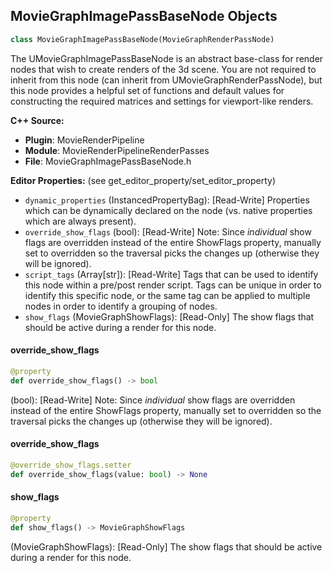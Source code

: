 ## MovieGraphImagePassBaseNode Objects

```python
class MovieGraphImagePassBaseNode(MovieGraphRenderPassNode)
```

The UMovieGraphImagePassBaseNode is an abstract base-class for render nodes that wish to create
renders of the 3d scene. You are not required to inherit from this node (can inherit from
UMovieGraphRenderPassNode), but this node provides a helpful set of functions and default values
for constructing the required matrices and settings for viewport-like renders.

**C++ Source:**

- **Plugin**: MovieRenderPipeline
- **Module**: MovieRenderPipelineRenderPasses
- **File**: MovieGraphImagePassBaseNode.h

**Editor Properties:** (see get_editor_property/set_editor_property)

- ``dynamic_properties`` (InstancedPropertyBag):  [Read-Write] Properties which can be dynamically declared on the node (vs. native properties which are always present).
- ``override_show_flags`` (bool):  [Read-Write] Note: Since *individual* show flags are overridden instead of the entire ShowFlags property, manually set to
  overridden so the traversal picks the changes up (otherwise they will be ignored).
- ``script_tags`` (Array[str]):  [Read-Write] Tags that can be used to identify this node within a pre/post render script. Tags can be unique in order to identify this specific node,
  or the same tag can be applied to multiple nodes in order to identify a grouping of nodes.
- ``show_flags`` (MovieGraphShowFlags):  [Read-Only] The show flags that should be active during a render for this node.

<a id="unreal.MovieGraphImagePassBaseNode.override_show_flags"></a>

#### override_show_flags

```python
@property
def override_show_flags() -> bool
```

(bool):  [Read-Write] Note: Since *individual* show flags are overridden instead of the entire ShowFlags property, manually set to
overridden so the traversal picks the changes up (otherwise they will be ignored).

<a id="unreal.MovieGraphImagePassBaseNode.override_show_flags"></a>

#### override_show_flags

```python
@override_show_flags.setter
def override_show_flags(value: bool) -> None
```

<a id="unreal.MovieGraphImagePassBaseNode.show_flags"></a>

#### show_flags

```python
@property
def show_flags() -> MovieGraphShowFlags
```

(MovieGraphShowFlags):  [Read-Only] The show flags that should be active during a render for this node.

<a id="unreal.MovieGraphDeferredRenderPassNode"></a>